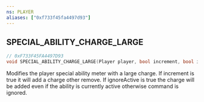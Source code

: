 ```yaml
---
ns: PLAYER
aliases: ["0xf733f45fa4497d93"]
---
```

## SPECIAL_ABILITY_CHARGE_LARGE

```c
// 0xF733F45FA4497D93
void SPECIAL_ABILITY_CHARGE_LARGE(Player player, bool increment, bool ignoreActive, int abilitySlot);
```

Modifies the player special ability meter with a large charge. If increment is true it will add a charge other remove. If ignoreActive is true the charge will be added even if the ability is currently active otherwise command is ignored.

